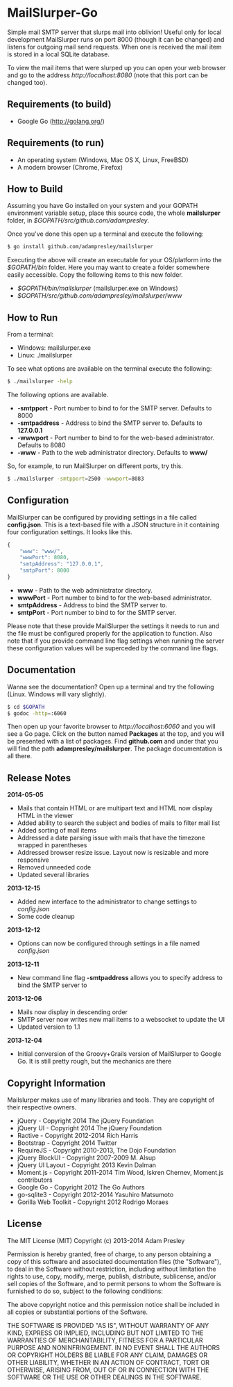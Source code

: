 MailSlurper-Go
==============

Simple mail SMTP server that slurps mail into oblivion! Useful only for local development
MailSlurper runs on port 8000 (though it can be changed) and listens for outgoing mail send
requests. When one is received the mail item is stored in a local SQLite database.

To view the mail items that were slurped up you can open your web browser and go
to the address *http://localhost:8080* (note that this port can be changed too).

Requirements (to build)
-----------------------
* Google Go (http://golang.org/)

Requirements (to run)
---------------------
* An operating system (Windows, Mac OS X, Linux, FreeBSD)
* A modern browser (Chrome, Firefox)

How to Build
------------
Assuming you have Go installed on your system and your GOPATH environment
variable setup, place this source code, the whole **mailslurper** folder,
in *$GOPATH/src/github.com/adampresley*.

Once you've done this open up a terminal and execute the following:

```bash
$ go install github.com/adampresley/mailslurper
```

Executing the above will create an executable for your OS/platform
into the *$GOPATH/bin* folder. Here you may want to create a folder
somewhere easily accessible. Copy the following items to this new folder.

* *$GOPATH/bin/mailslurper* (mailslurper.exe on Windows)
* *$GOPATH/src/github.com/adampresley/mailslurper/www*

How to Run
----------
From a terminal:

* Windows: mailslurper.exe
* Linux: ./mailslurper

To see what options are available on the terminal execute the following:

```bash
$ ./mailslurper -help
```

The following options are available.

* **-smtpport** - Port number to bind to for the SMTP server. Defaults to 8000
* **-smtpaddress** - Address to bind the SMTP server to. Defaults to **127.0.0.1**
* **-wwwport** - Port number to bind to for the web-based administrator. Defaults to 8080
* **-www** - Path to the web administrator directory. Defaults to **www/**

So, for example, to run MailSlurper on different ports, try this.

```bash
$ ./mailslurper -smtpport=2500 -wwwport=8083
```

Configuration
-------------
MailSlurper can be configured by providing settings in a file called **config.json**.
This is a text-based file with a JSON structure in it containing four configuration
settings. It looks like this.

```javascript
{
	"www": "www/",
	"wwwPort": 8080,
	"smtpAddress": "127.0.0.1",
	"smtpPort": 8000
}
```

* **www** - Path to the web administrator directory.
* **wwwPort** - Port number to bind to for the web-based administrator.
* **smtpAddress** - Address to bind the SMTP server to.
* **smtpPort** - Port number to bind to for the SMTP server.

Please note that these provide MailSlurper the settings it needs to run and the file
must be configured properly for the application to function. Also note that if you
provide command line flag settings when running the server these configuration
values will be superceded by the command line flags.

Documentation
-------------
Wanna see the documentation? Open up a terminal and try the following (Linux. Windows will vary slightly).

```bash
$ cd $GOPATH
$ godoc -http=:6060
```

Then open up your favorite browser to *http://localhost:6060* and you will see a Go page.
Click on the button named **Packages** at the top, and you will be presented with
a list of packages. Find **github.com** and under that you will find the path **adampresley/mailslurper**.
The package documentation is all there.

Release Notes
-------------

**2014-05-05**
* Mails that contain HTML or are multipart text and HTML now display HTML in the viewer
* Added ability to search the subject and bodies of mails to filter mail list
* Added sorting of mail items
* Addressed a date parsing issue with mails that have the timezone wrapped in parentheses
* Addressed browser resize issue. Layout now is resizable and more responsive
* Removed unneeded code
* Updated several libraries

**2013-12-15**
* Added new interface to the administrator to change settings to *config.json*
* Some code cleanup

**2013-12-12**
* Options can now be configured through settings in a file named *config.json*

**2013-12-11**
* New command line flag **-smtpaddress** allows you to specify address to bind the SMTP server to

**2013-12-06**
* Mails now display in descending order
* SMTP server now writes new mail items to a websocket to update the UI
* Updated version to 1.1

**2013-12-04**
* Initial conversion of the Groovy+Grails version of MailSlurper to Google Go. It is still pretty rough, but the mechanics are there

Copyright Information
---------------------

Mailslurper makes use of many libraries and tools. They are copyright of their respective owners.

* jQuery - Copyright 2014 The jQuery Foundation
* jQuery UI - Copyright 2014 The jQuery Foundation
* Ractive - Copyright 2012-2014 Rich Harris
* Bootstrap - Copyright 2014 Twitter
* RequireJS - Copyright 2010-2013, The Dojo Foundation
* jQuery BlockUI - Copyright 2007-2009 M. Alsup
* jQuery UI Layout - Copyright 2013 Kevin Dalman
* Moment.js - Copyright 2011-2014 Tim Wood, Iskren Chernev, Moment.js contributors
* Google Go - Copyright 2012 The Go Authors
* go-sqlite3 - Copyright 2012-2014 Yasuhiro Matsumoto
* Gorilla Web Toolkit - Copyright 2012 Rodrigo Moraes

License
-------
The MIT License (MIT)
Copyright (c) 2013-2014 Adam Presley

Permission is hereby granted, free of charge, to any person obtaining a copy of this
software and associated documentation files (the "Software"), to deal in the Software
without restriction, including without limitation the rights to use, copy, modify,
merge, publish, distribute, sublicense, and/or sell copies of the Software, and to
permit persons to whom the Software is furnished to do so, subject to the following conditions:

The above copyright notice and this permission notice shall be included in all copies or
substantial portions of the Software.

THE SOFTWARE IS PROVIDED "AS IS", WITHOUT WARRANTY OF ANY KIND, EXPRESS OR IMPLIED,
INCLUDING BUT NOT LIMITED TO THE WARRANTIES OF MERCHANTABILITY, FITNESS FOR A PARTICULAR
PURPOSE AND NONINFRINGEMENT. IN NO EVENT SHALL THE AUTHORS OR COPYRIGHT HOLDERS BE LIABLE
FOR ANY CLAIM, DAMAGES OR OTHER LIABILITY, WHETHER IN AN ACTION OF CONTRACT, TORT OR OTHERWISE,
ARISING FROM, OUT OF OR IN CONNECTION WITH THE SOFTWARE OR THE USE OR OTHER DEALINGS IN THE SOFTWARE.
